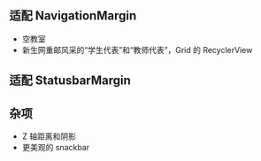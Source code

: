 ## 适配 NavigationMargin
+ 空教室
+ 新生网重邮风采的“学生代表”和“教师代表”，Grid 的 RecyclerView

## 适配 StatusbarMargin

## 杂项
+ Z 轴距离和阴影
+ 更美观的 snackbar
